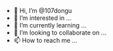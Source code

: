 - 👋 Hi, I’m @107dongu
- 👀 I’m interested in ...
- 🌱 I’m currently learning ...
- 💞️ I’m looking to collaborate on ...
- 📫 How to reach me ...

<!---
107dongu/107dongu is a ✨ special ✨ repository because its `README.md` (this file) appears on your GitHub profile.
You can click the Preview link to take a look at your changes.
--->

